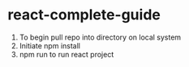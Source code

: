 # react-complete-guide

1. To begin pull repo into directory on local system
2. Initiate npm install
3. npm run to run react project
